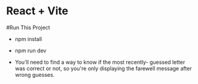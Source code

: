 # React + Vite
#Run This Project

- npm install
- npm run dev

- You'll need to find a way to know if the most recently- guessed letter was correct or not, so you're only displaying the farewell message after wrong guesses.
